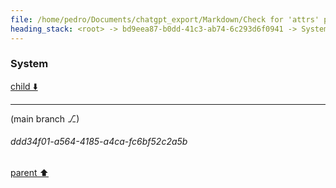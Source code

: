 ```yaml
---
file: /home/pedro/Documents/chatgpt_export/Markdown/Check for 'attrs' package..md
heading_stack: <root> -> bd9eea87-b0dd-41c3-ab74-6c293d6f0941 -> System
---
```

### System

[child ⬇️](#ddd34f01-a564-4185-a4ca-fc6bf52c2a5b)

---

(main branch ⎇)
###### ddd34f01-a564-4185-a4ca-fc6bf52c2a5b
[parent ⬆️](#bd9eea87-b0dd-41c3-ab74-6c293d6f0941)
